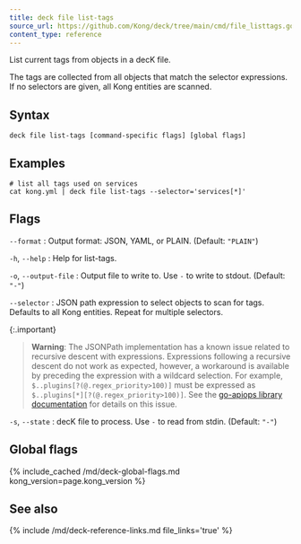 ```yaml
---
title: deck file list-tags
source_url: https://github.com/Kong/deck/tree/main/cmd/file_listtags.go
content_type: reference
---
```


List current tags from objects in a decK file.

The tags are collected from all objects that match the selector expressions. If no
selectors are given, all Kong entities are scanned.

## Syntax

```
deck file list-tags [command-specific flags] [global flags]
```

## Examples

```
# list all tags used on services
cat kong.yml | deck file list-tags --selector='services[*]'
```

## Flags

`--format`
:  Output format: JSON, YAML, or PLAIN. (Default: `"PLAIN"`)

`-h`, `--help`
:  Help for list-tags.

`-o`, `--output-file`
:  Output file to write to. Use `-` to write to stdout. (Default: `"-"`)

`--selector`
:  JSON path expression to select objects to scan for tags.
Defaults to all Kong entities. Repeat for multiple selectors.

{:.important}
> **Warning**: The JSONPath implementation has a known issue related to 
recursive descent with expressions. Expressions following a recursive
descent do not work as expected, however, a workaround is available by preceding the
expression with a wildcard selection. For example, `$..plugins[?(@.regex_priority>100)]` must
be expressed as `$..plugins[*][?(@.regex_priority>100)]`. See the 
[go-apiops library documentation](https://github.com/Kong/go-apiops/blob/main/docs/README.md#notes) 
for details on this issue.

`-s`, `--state`
:  decK file to process. Use `-` to read from stdin. (Default: `"-"`)


## Global flags

{% include_cached /md/deck-global-flags.md kong_version=page.kong_version %}

## See also

{% include /md/deck-reference-links.md file_links='true' %}

